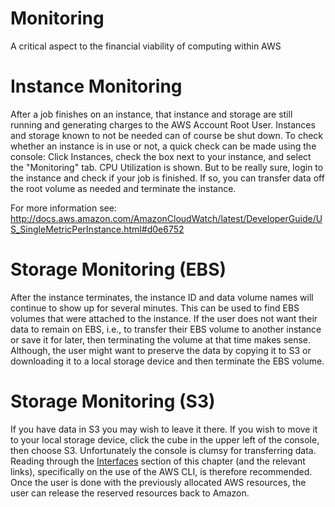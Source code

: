 

# Monitoring 

A critical aspect to the financial viability of computing within AWS

# Instance Monitoring

After a job finishes on an instance, that instance and storage are still running and generating charges to the AWS Account Root User. Instances and storage known to not be needed can of course be shut down. To check whether an instance is in use or not, a quick check can be made using the console: Click Instances, check the box next to your instance, and select the \"Monitoring\" tab. CPU Utilization is shown. But to be really sure, login to the instance and check if your job is finished. If so, you can transfer data off the root volume as needed and terminate the instance.

For more information see: <http://docs.aws.amazon.com/AmazonCloudWatch/latest/DeveloperGuide/US_SingleMetricPerInstance.html#d0e6752>

# Storage Monitoring (EBS)

After the instance terminates, the instance ID and data volume names will continue to show up for several minutes. This can be used to find EBS volumes that were attached to the instance. If the user does not want their data to remain on EBS, i.e., to transfer their EBS volume to another instance or save it for later, then terminating the volume at that time makes sense. Although, the user might want to preserve the data by copying it to S3 or downloading it to a local storage device and then terminate the EBS volume.

# Storage Monitoring (S3)

If you have data in S3 you may wish to leave it there. If you wish to move it to your local storage device, click the cube in the upper left of the console, then choose S3. Unfortunately the console is clumsy for transferring data. Reading through the [Interfaces](https://casa.nrao.edu/casadocs-devel/stable/usingcasa/casa-on-amazon-web-services/interfaces) section of this chapter (and the relevant links), specifically on the use of the AWS CLI, is therefore recommended. Once the user is done with the previously allocated AWS resources, the user can release the reserved resources back to Amazon.

